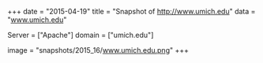 
+++
date = "2015-04-19"
title = "Snapshot of http://www.umich.edu"
data = "www.umich.edu"

Server = ["Apache"]
domain = ["umich.edu"]

  image = "snapshots/2015_16/www.umich.edu.png"
+++
#
